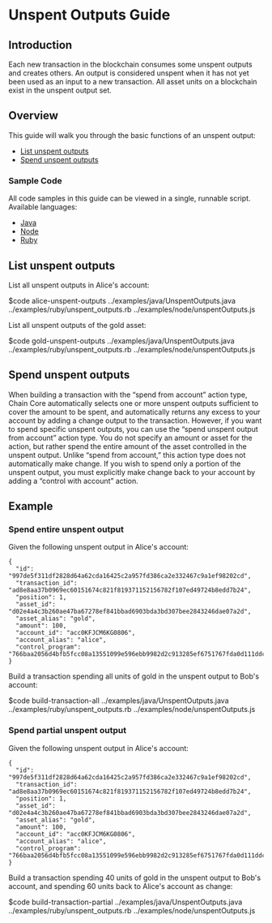 <!---
Each new transaction in the blockchain consumes some unspent outputs and creates others. An output is considered unspent when it has not yet been used as an input to a new transaction.
-->

# Unspent Outputs Guide

## Introduction

Each new transaction in the blockchain consumes some unspent outputs and creates others. An output is considered unspent when it has not yet been used as an input to a new transaction. All asset units on a blockchain exist in the unspent output set.

## Overview

This guide will walk you through the basic functions of an unspent output:

* [List unspent outputs](#list-unspent-outputs)
* [Spend unspent outputs](#spend-unspent-outputs)

### Sample Code

All code samples in this guide can be viewed in a single, runnable script. Available languages:

- [Java](../examples/java/UnspentOutputs.java)
- [Node](../examples/node/unspentOutputs.js)
- [Ruby](../examples/ruby/unspent_outputs.rb)

## List unspent outputs

List all unspent outputs in Alice's account:

$code alice-unspent-outputs ../examples/java/UnspentOutputs.java ../examples/ruby/unspent_outputs.rb ../examples/node/unspentOutputs.js

List all unspent outputs of the gold asset:

$code gold-unspent-outputs ../examples/java/UnspentOutputs.java ../examples/ruby/unspent_outputs.rb ../examples/node/unspentOutputs.js

## Spend unspent outputs

When building a transaction with the “spend from account” action type, Chain Core automatically selects one or more unspent outputs sufficient to cover the amount to be spent, and automatically returns any excess to your account by adding a change output to the transaction. However, if you want to spend specific unspent outputs, you can use the “spend unspent output from account” action type. You do not specify an amount or asset for the action, but rather spend the entire amount of the asset controlled in the unspent output. Unlike “spend from account,” this action type does not automatically make change. If you wish to spend only a portion of the unspent output, you must explicitly make change back to your account by adding a “control with account” action.

## Example

### Spend entire unspent output

Given the following unspent output in Alice's account:

```
{
  "id": "997de5f311df2828d64a62cda16425c2a957fd386ca2e332467c9a1ef98202cd",
  "transaction_id": "ad8e8aa37b0969ec60151674c821f819371152156782f107ed49724b8edd7b24",
  "position": 1,
  "asset_id": "d02e4a4c3b260ae47ba67278ef841bbad6903bda3bd307bee2843246dae07a2d",
  "asset_alias": "gold",
  "amount": 100,
  "account_id": "acc0KFJCM6KG0806",
  "account_alias": "alice",
  "control_program": "766baa2056d4bfb5fcc08a13551099e596ebb9982d2c913285ef6751767fda0d111ddc3f5151ad696c00c0",
}
```

Build a transaction spending all units of gold in the unspent output to Bob's account:

$code build-transaction-all ../examples/java/UnspentOutputs.java ../examples/ruby/unspent_outputs.rb ../examples/node/unspentOutputs.js

### Spend partial unspent output

Given the following unspent output in Alice's account:

```
{
  "id": "997de5f311df2828d64a62cda16425c2a957fd386ca2e332467c9a1ef98202cd",
  "transaction_id": "ad8e8aa37b0969ec60151674c821f819371152156782f107ed49724b8edd7b24",
  "position": 1,
  "asset_id": "d02e4a4c3b260ae47ba67278ef841bbad6903bda3bd307bee2843246dae07a2d",
  "asset_alias": "gold",
  "amount": 100,
  "account_id": "acc0KFJCM6KG0806",
  "account_alias": "alice",
  "control_program": "766baa2056d4bfb5fcc08a13551099e596ebb9982d2c913285ef6751767fda0d111ddc3f5151ad696c00c0",
}
```

Build a transaction spending 40 units of gold in the unspent output to Bob's account, and spending 60 units back to Alice's account as change:

$code build-transaction-partial ../examples/java/UnspentOutputs.java ../examples/ruby/unspent_outputs.rb ../examples/node/unspentOutputs.js
